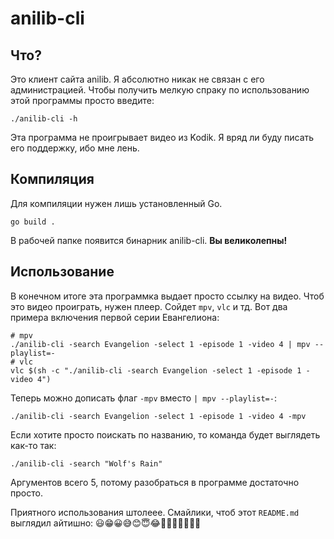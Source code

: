 # anilib-cli

## Что?
Это клиент сайта anilib. Я абсолютно никак не связан с его администрацией. Чтобы получить мелкую спраку по использованию этой программы просто введите:
```
./anilib-cli -h
```
Эта программа не проигрывает видео из Kodik. Я вряд ли буду писать его поддержку, ибо мне лень.

## Компиляция
Для компиляции нужен лишь установленный Go.
```
go build .
```
В рабочей папке появится бинарник anilib-cli.
**Вы великолепны!**

## Использование
В конечном итоге эта программка выдает просто ссылку на видео. Чтоб это видео проиграть, нужен плеер. Сойдет `mpv`, `vlc` и тд.
Вот два примера включения первой серии Евангелиона:
```
# mpv
./anilib-cli -search Evangelion -select 1 -episode 1 -video 4 | mpv --playlist=-
# vlc
vlc $(sh -c "./anilib-cli -search Evangelion -select 1 -episode 1 -video 4")
```

Теперь можно дописать флаг `-mpv` вместо `| mpv --playlist=-`:
```
./anilib-cli -search Evangelion -select 1 -episode 1 -video 4 -mpv
```

Если хотите просто поискать по названию, то команда будет выглядеть как-то так:
```
./anilib-cli -search "Wolf's Rain"
```
Аргументов всего 5, потому разобраться в программе достаточно просто.

Приятного использования штолеее.
Смайлики, чтоб этот `README.md` выглядил айтишно: 😃😁😀😅😊😇😂🤗🫢🤫🤭🤙🤙🤙
